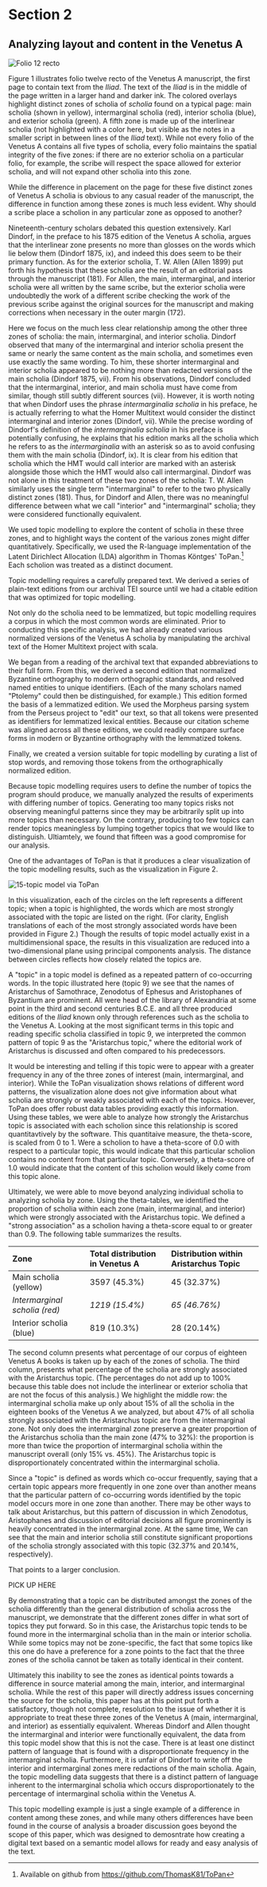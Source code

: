 # Section 2

## Analyzing layout and content in the Venetus A

![Folio 12 recto](https://raw.githubusercontent.com/neelsmith/heidelberg/master/imgs/DSE2.JPG)

Figure 1 illustrates folio twelve recto of the Venetus A manuscript, the first page to contain text from the *Iliad*.  The text of the *Iliad* is in the middle of the page written in a larger hand and darker ink.  The colored overlays highlight distinct zones of scholia of *scholia* found on a typical page: main scholia (shown in yellow), intermarginal scholia (red), interior scholia (blue), and exterior scholia (green).  A fifth zone is made up of the interlinear scholia (not highlighted with a color here, but visible as the notes in a smaller script in between lines of the *Iliad* text). While not every folio of the Venetus A contains all five types of scholia, every folio maintains the spatial integrity of the five zones: if there are no exterior scholia on a particular folio, for example, the scribe will respect the space allowed for exterior scholia, and will not expand other scholia into this zone.

While the difference in placement on the page for these five distinct zones of Venetus A scholia is  obvious to any casual reader of the manuscript, the difference in function among these zones is much less evident. Why should a scribe place a scholion in any particular zone as opposed to another?

Nineteenth-century scholars debated this question extensively.  Karl Dindorf, in the preface to his 1875 edition of the Venetus A scholia, argues that the interlinear zone presents no more than glosses on the words which lie below them (Dindorf 1875, ix), and indeed this does seem to be their primary function. As for the exterior scholia, T. W. Allen (Allen 1899) put forth his hypothesis that these scholia are the result of an editorial pass through the manuscript (181). For Allen, the main, intermarginal, and interior scholia were all written by the same scribe, but the exterior scholia were undoubtedly the work of a different scribe checking the work of the previous scribe against the original sources for the manuscript and making corrections when necessary in the outer margin (172).

Here we focus on the much less clear relationship among the other three zones of scholia: the main, intermarginal, and interior scholia. Dindorf observed that many of the intermarginal and interior scholia present the same or nearly the same content as the main scholia, and sometimes even use exactly the same wording. To him, these shorter intermarginal and interior scholia appeared to be nothing more than redacted versions of the main scholia (Dindorf 1875, vii). From his observations, Dindorf concluded that the intermarginal, interior, and main scholia must have come from similar, though still subtly different sources (vii). However, it is worth noting that when Dindorf uses the phrase *intermarginalia scholia* in his preface, he is actually referring to what the Homer Multitext would consider the distinct intermarginal and interior zones (Dindorf, vii). While the precise wording of Dindorf's definition of the *intermarginalia scholia* in his preface is potentially confusing, he explains that his edition marks all the scholia which he refers to as the *intermarginalia* with an asterisk so as to avoid confusing them with the main scholia (Dindorf, ix). It is clear from his edition that scholia which the HMT would call interior are marked with an asterisk alongside those which the HMT would also call intermarginal. Dindorf was not alone in this treatment of these two zones of the scholia: T. W. Allen similarly uses the single term "intermarginal" to refer to the two physically distinct zones (181). Thus, for Dindorf and Allen, there was no meaningful difference between what we call "interior" and "intermarginal" scholia; they were considered functionally equivalent.

We used topic modelling to explore the content of scholia in these three zones, and to highlight  ways the content of the various zones might differ quantitatively.  Specifically, we used the R-language implementation of the Latent Dirichlect Allocation (LDA) algorithm in Thomas Köntges' ToPan.[^topan] Each scholion was treated as a distinct document.


[^topan]: Available on github from https://github.com/ThomasK81/ToPan


Topic modelling requires a carefully prepared text.  We derived a series of plain-text editions from our archival TEI source until we had a citable edition that was optimized for topic modelling.

Not only do the scholia need to be lemmatized, but topic modelling requires a corpus in which the most common words are eliminated. Prior to conducting this specific analysis, we had already created various normalized versions of the Venetus A scholia by manipulating the archival text of the Homer Multitext project with scala.

We began from a reading of the archival text that expanded abbreviations to their full form.  From this, we derived a second edition that normalized Byzantine orthography to modern orthographic standards, and resolved named entities to unique identifiers.  (Each of the many scholars named "Ptolemy" could then be distinguished, for example.)  This edition formed the basis of a lemmatized edition.  We used the Morpheus parsing system from the Perseus project to "edit" our text, so that all tokens were presented as identifiers for lemmatized lexical entities.  Because our citation scheme was aligned across all these editions, we could readily compare surface forms in modern or Byzantine orthography with the lemmatized tokens.

Finally, we created a version suitable for topic modelling by curating a list of stop words, and removing those tokens from the orthographically normalized edition.


Because topic modelling requires users to define the number of topics the program should produce, we manually analyzed the results of experiments with differing number of topics. Generating too many topics risks not observing meaningful patterns since they may be arbitrarily split up into more topics than necessary. On the contrary, producing too few topics can render topics meaningless  by lumping together topics that we would like to distinguish. Ultiamtely, we found that fifteen was a good compromise for our analysis.

One of the advantages of ToPan is that it produces a clear visualization of the topic modelling results, such as the visualization in Figure 2.

![15-topic model via ToPan](https://raw.githubusercontent.com/neelsmith/heidelberg/master/imgs/TranslatedToPan9.jpg)

In this visualization, each of the circles on the left represents a different topic; when a topic is highlighted, the words which are most strongly associated with the topic are listed on the right. (For clarity, English translations of each of the most strongly associated words have been provided in Figure 2.) Though the results of topic model actually exist in a multidimensional space, the results in this visualization are reduced into a two-dimensional plane using principal components analysis. The distance between circles reflects how closely related the topics are.


A "topic" in a topic model is defined as a repeated pattern of co-occurring words. In the topic illustrated here (topic 9) we see that the names of Aristarchus of Samothrace,  Zenodotus of Ephesus and Aristophanes of Byzantium are prominent.  All were head of the library of Alexandria at some point in the third and second centuries B.C.E.  and all three produced editions of the *Iliad* known only through references such as the scholia to the Venetus A.   Looking at the most significant terms in this topic and reading specific scholia classified in topic 9, we interpreted the common pattern of topic 9 as the "Aristarchus topic," where the editorial work of Aristarchus is discussed and often compared to his predecessors.

It would be interesting and telling if this topic were to appear with a greater frequency in any of the three zones of interest (main, intermarginal, and interior). While the ToPan visualization shows relations of different word patterns, the visualization alone does not give information about what scholia are strongly or weakly associated with each of the topics. However, ToPan does offer robust data tables providing exactly this information. Using these tables, we were able to analyze how strongly the Aristarchus topic is associated with each scholion since this relationship is scored quantitavtively by the software. This quantitaive measure, the theta-score, is scaled from 0 to 1. Were a scholion to have a theta-score of 0.0 with respect to a particular topic, this would indicate that this particular scholion contains no content from that particular topic. Conversely, a theta-score of 1.0 would indicate that the content of this scholion would likely come from this topic alone.

Ultimately, we were able to move beyond  analyzing individual scholia to analyzing scholia by zone. Using the theta-tables, we identified the proportion of scholia within each zone (main, intermarginal, and interior) which were strongly associated with the Aristarchus topic. We defined a "strong association" as a scholion having a theta-score equal to or greater than 0.9. The following table summarizes the results.


| Zone                          | Total distribution in Venetus A | Distribution within Aristarchus Topic |
|:------------------------------|:--------------------------------|:--------------------------------------|
| Main scholia (yellow)         | 3597 (45.3%)                    | 45 (32.37%)                         |
| *Intermarginal scholia (red)* | *1219 (15.4%)*                  | *65 (46.76%)*                       |
| Interior scholia (blue)       | 819 (10.3%)                     | 28 (20.14%)                         |

The second column presents what percentage of our corpus of eighteen Venetus A books is taken up by each of the zones of scholia.   The third column, presents what percentage of the scholia are strongly associated with the Aristarchus topic. (The percentages do not add up to 100% because this table does not include the interlinear or exterior scholia that are not the focus of this analysis.) We highlight the middle row: the intermarginal scholia make up only about 15% of all the scholia in the eighteen books of the Venetus A we analyzed, but about 47% of all scholia strongly associated with the Aristarchus topic are from the intermarginal zone.  Not only does the intermarginal zone preserve a greater proportion of the Aristarchus scholia than the main zone (47% to 32%):   the proportion is more than twice the proportion of intermarginal scholia within the manuscript overall (only 15% vs. 45%). The Aristarchus topic is disproportionately concentrated within the intermarginal scholia.

Since a "topic" is defined as words which co-occur frequently, saying that a certain topic appears more frequently in one zone over than another means that the particular pattern of co-occurring words identified by the topic model occurs more in one zone than another. There may be other ways to talk about Aristarchus, but this pattern of discussion in which Zenodotus, Aristophanes and discussion of editorial decisions all figure prominently is heavily concentrated in the intermarginal zone.   At the same time, We can see that the main and interior scholia still constitute significant proportions of the scholia strongly associated with this topic (32.37% and 20.14%, respectively).

That points to a larger conclusion.


PICK UP HERE

By demonstrating that a topic can be distributed amongst the zones of the scholia differently than the general distribution of scholia across the manuscript, we demonstrate that the different zones differ in what sort of topics they put forward. So in this case, the Aristarchus topic tends to be found more in the intermarginal scholia than in the main or interior scholia. While some topics may not be zone-specific, the fact that some topics like this one do have a preference for a zone points to the fact that the three zones of the scholia cannot be taken as totally identical in their content.

Ultimately this inability to see the zones as identical points towards a difference in source material among the main, interior, and intermarginal scholia. While the rest of this paper will directly address issues concerning the source for the scholia, this paper has at this point put forth a satisfactory, though not complete, resolution to the issue of whether it is appropriate to treat these three zones of the Venetus A (main, intermarginal, and interior) as essentially equivalent.  Whereas Dindorf and Allen thought the intermarginal and interior were functionally equivalent, the data from this topic model show that this is not the case. There is at least one distinct pattern of language that is found with a disproportionate frequency in the intermarginal scholia. Furthermore, it is unfair of Dindorf to write off the interior and intermarginal zones mere redactions of the main scholia. Again, the topic modelling data suggests that there is a distinct pattern of language inherent to the intermarginal scholia which occurs disproportionately to the percentage of intermarginal scholia within the Venetus A.

This topic modelling example is just a single example of a difference in content among these zones, and while many others differences have been found in the course of analysis a broader discussion goes beyond the scope of this paper, which was designed to demosntrate how creating a digital text based on a semantic model allows for ready and easy analysis of the text.
